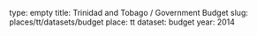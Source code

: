 type: empty
title: Trinidad and Tobago / Government Budget
slug: places/tt/datasets/budget
place: tt
dataset: budget
year: 2014

